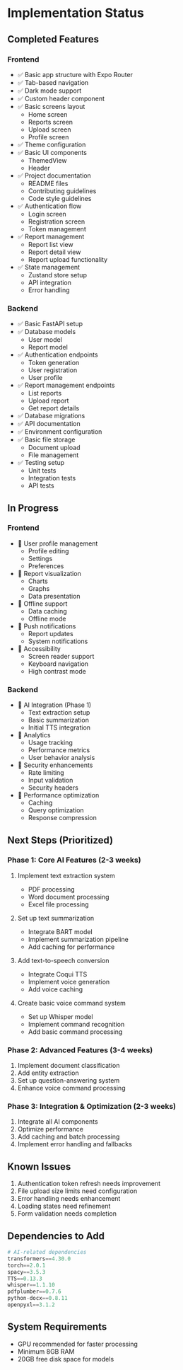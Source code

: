 # Implementation Status

## Completed Features

### Frontend
- ✅ Basic app structure with Expo Router
- ✅ Tab-based navigation
- ✅ Dark mode support
- ✅ Custom header component
- ✅ Basic screens layout
  - Home screen
  - Reports screen
  - Upload screen
  - Profile screen
- ✅ Theme configuration
- ✅ Basic UI components
  - ThemedView
  - Header
- ✅ Project documentation
  - README files
  - Contributing guidelines
  - Code style guidelines
- ✅ Authentication flow
  - Login screen
  - Registration screen
  - Token management
- ✅ Report management
  - Report list view
  - Report detail view
  - Report upload functionality
- ✅ State management
  - Zustand store setup
  - API integration
  - Error handling

### Backend
- ✅ Basic FastAPI setup
- ✅ Database models
  - User model
  - Report model
- ✅ Authentication endpoints
  - Token generation
  - User registration
  - User profile
- ✅ Report management endpoints
  - List reports
  - Upload report
  - Get report details
- ✅ Database migrations
- ✅ API documentation
- ✅ Environment configuration
- ✅ Basic file storage
  - Document upload
  - File management
- ✅ Testing setup
  - Unit tests
  - Integration tests
  - API tests

## In Progress

### Frontend
- 🔄 User profile management
  - Profile editing
  - Settings
  - Preferences
- 🔄 Report visualization
  - Charts
  - Graphs
  - Data presentation
- 🔄 Offline support
  - Data caching
  - Offline mode
- 🔄 Push notifications
  - Report updates
  - System notifications
- 🔄 Accessibility
  - Screen reader support
  - Keyboard navigation
  - High contrast mode

### Backend
- 🔄 AI Integration (Phase 1)
  - Text extraction setup
  - Basic summarization
  - Initial TTS integration
- 🔄 Analytics
  - Usage tracking
  - Performance metrics
  - User behavior analysis
- 🔄 Security enhancements
  - Rate limiting
  - Input validation
  - Security headers
- 🔄 Performance optimization
  - Caching
  - Query optimization
  - Response compression

## Next Steps (Prioritized)

### Phase 1: Core AI Features (2-3 weeks)
1. Implement text extraction system
   - PDF processing
   - Word document processing
   - Excel file processing

2. Set up text summarization
   - Integrate BART model
   - Implement summarization pipeline
   - Add caching for performance

3. Add text-to-speech conversion
   - Integrate Coqui TTS
   - Implement voice generation
   - Add voice caching

4. Create basic voice command system
   - Set up Whisper model
   - Implement command recognition
   - Add basic command processing

### Phase 2: Advanced Features (3-4 weeks)
1. Implement document classification
2. Add entity extraction
3. Set up question-answering system
4. Enhance voice command processing

### Phase 3: Integration & Optimization (2-3 weeks)
1. Integrate all AI components
2. Optimize performance
3. Add caching and batch processing
4. Implement error handling and fallbacks

## Known Issues
1. Authentication token refresh needs improvement
2. File upload size limits need configuration
3. Error handling needs enhancement
4. Loading states need refinement
5. Form validation needs completion

## Dependencies to Add
```python
# AI-related dependencies
transformers==4.30.0
torch==2.0.1
spacy==3.5.3
TTS==0.13.3
whisper==1.1.10
pdfplumber==0.7.6
python-docx==0.8.11
openpyxl==3.1.2
```

## System Requirements
- GPU recommended for faster processing
- Minimum 8GB RAM
- 20GB free disk space for models 